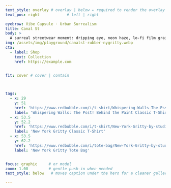 ```yaml
---
text_style: overlay # overlay | below ← required to render the overlay block
text_pos: right            # left | right

eyebrow: Vibe Capsule · Urban Surrealism
title: Canal St
body: >
  A surreal streetwear moment: dripping eye, neon haze, lo-fi film grain…
img: /assets/img/playground/canalst-rubber-nygritty.webp
cta:
  - label: Shop
    text: Collection
    href: https://example.com

    
fit: cover # cover | contain



tags:
  - x: 29
    y: 51
    href: 'https://www.redbubble.com/i/t-shirt/Whispering-Walls-The-Psst-Behind-the-Paint-by-studioRich/155454404.WFLAH'
    label: 'Whispering Walls: The Psst! Behind the Paint Classic T-Shirt'
  - x: 53.5
    y: 52.2
    href: 'https://www.redbubble.com/i/t-shirt/New-York-Gritty-by-studioRich/173353266.QUQES'
    label: 'New York Gritty Classic T-Shirt'
  - x: 53.5
    y: 62.2
    href: 'https://www.redbubble.com/i/tote-bag/New-York-Gritty-by-studioRich/173353266.P1QBH'
    label: 'New York Gritty Tote Bag'


focus: graphic     # or model
zoom: 1.08         # gentle push-in when needed
text_style: below   # moves caption under the hero for a cleaner gallery vibe

---
```

